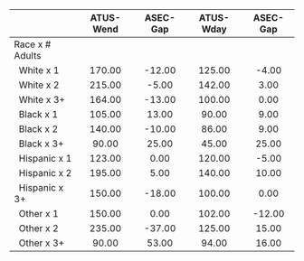 
|                      |    ATUS-Wend |     ASEC-Gap |    ATUS-Wday |     ASEC-Gap |
| -------------------- | :----------: | :----------: | :----------: | :----------: |
| Race x # Adults      |              |              |              |              |
| &nbsp;&nbsp;White x 1 |       170.00 |       -12.00 |       125.00 |        -4.00 |
| &nbsp;&nbsp;White x 2 |       215.00 |        -5.00 |       142.00 |         3.00 |
| &nbsp;&nbsp;White x 3+ |       164.00 |       -13.00 |       100.00 |         0.00 |
| &nbsp;&nbsp;Black x 1 |       105.00 |        13.00 |        90.00 |         9.00 |
| &nbsp;&nbsp;Black x 2 |       140.00 |       -10.00 |        86.00 |         9.00 |
| &nbsp;&nbsp;Black x 3+ |        90.00 |        25.00 |        45.00 |        25.00 |
| &nbsp;&nbsp;Hispanic x 1 |       123.00 |         0.00 |       120.00 |        -5.00 |
| &nbsp;&nbsp;Hispanic x 2 |       195.00 |         5.00 |       140.00 |        10.00 |
| &nbsp;&nbsp;Hispanic x 3+ |       150.00 |       -18.00 |       100.00 |         0.00 |
| &nbsp;&nbsp;Other x 1 |       150.00 |         0.00 |       102.00 |       -12.00 |
| &nbsp;&nbsp;Other x 2 |       235.00 |       -37.00 |       125.00 |        15.00 |
| &nbsp;&nbsp;Other x 3+ |        90.00 |        53.00 |        94.00 |        16.00 |

